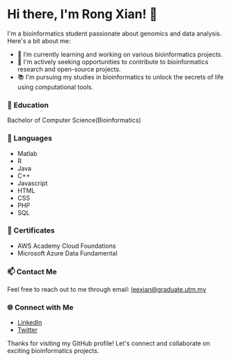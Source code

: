 # Hi there, I'm Rong Xian! 👋

I'm a bioinformatics student passionate about genomics and data analysis. Here's a bit about me:

- 🌱 I’m currently learning and working on various bioinformatics projects.
- 💼 I'm actively seeking opportunities to contribute to bioinformatics research and open-source projects.
- 📚 I'm pursuing my studies in bioinformatics to unlock the secrets of life using computational tools.

### 📖 Education

Bachelor of Computer Science(Bioinformatics)
  
### 🔧 Languages

- Matlab
- R
- Java
- C++
- Javascript
- HTML
- CSS
- PHP
- SQL

### 📜 Certificates

- AWS Academy Cloud Foundations
- Microsoft Azure Data Fundamental

### 📫 Contact Me

Feel free to reach out to me through email: leexian@graduate.utm.my

### 🌐 Connect with Me

- [LinkedIn](https://www.linkedin.com/in/yourlinkedin)
- [Twitter](https://twitter.com/yourtwitter)

Thanks for visiting my GitHub profile! Let's connect and collaborate on exciting bioinformatics projects.

